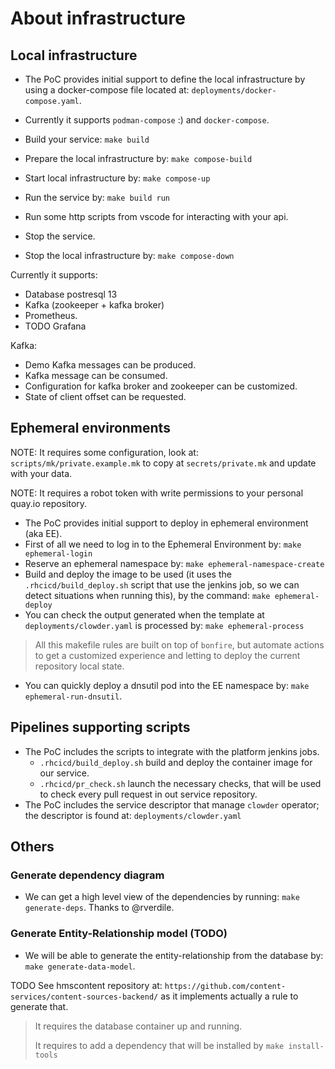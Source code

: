# About infrastructure

## Local infrastructure

- The PoC provides initial support to define the local infrastructure
  by using a docker-compose file located at: `deployments/docker-compose.yaml`.

- Currently it supports `podman-compose` :) and `docker-compose`.

- Build your service: `make build`
- Prepare the local infrastructure by: `make compose-build`
- Start local infrastructure by: `make compose-up`
- Run the service by: `make build run`
- Run some http scripts from vscode for interacting with your api.
- Stop the service.
- Stop the local infrastructure by: `make compose-down`

Currently it supports:

- Database postresql 13
- Kafka (zookeeper + kafka broker)
- Prometheus.
- TODO Grafana

Kafka:

- Demo Kafka messages can be produced.
- Kafka message can be consumed.
- Configuration for kafka broker and zookeeper can be customized.
- State of client offset can be requested.

## Ephemeral environments

NOTE: It requires some configuration, look at: `scripts/mk/private.example.mk` to copy at `secrets/private.mk` and update with your data.

NOTE: It requires a robot token with write permissions to your personal quay.io repository.

- The PoC provides initial support to deploy in ephemeral environment
  (aka EE).
- First of all we need to log in to the Ephemeral Environment by: `make ephemeral-login`
- Reserve an ephemeral namespace by: `make ephemeral-namespace-create`
- Build and deploy the image to be used (it uses the `.rhcicd/build_deploy.sh`
  script that use the jenkins job, so we can detect situations when running this),
  by the command: `make ephemeral-deploy`
- You can check the output generated when the template at `deployments/clowder.yaml`
  is processed by: `make ephemeral-process`

> All this makefile rules are built on top of `bonfire`,
> but automate actions to get a customized experience and
> letting to deploy the current repository local state.

- You can quickly deploy a dnsutil pod into the
  EE namespace by: `make ephemeral-run-dnsutil`.

## Pipelines supporting scripts

- The PoC includes the scripts to integrate with the platform jenkins jobs.
  - `.rhcicd/build_deploy.sh` build and deploy the container image for our service.
  - `.rhcicd/pr_check.sh` launch the necessary checks, that will be used to check
    every pull request in out service repository.
- The PoC includes the service descriptor that manage `clowder` operator;
  the descriptor is found at: `deployments/clowder.yaml`

## Others

### Generate dependency diagram

- We can get a high level view of the dependencies by
  running: `make generate-deps`. Thanks to @rverdile.

### Generate Entity-Relationship model (TODO)

- We will be able to generate the entity-relationship from the database
  by: `make generate-data-model`.

TODO See hmscontent repository at: 
     `https://github.com/content-services/content-sources-backend/`
     as it implements actually a rule to generate that.

> It requires the database container up and running.
>
> It requires to add a dependency that will be installed by
> `make install-tools`

